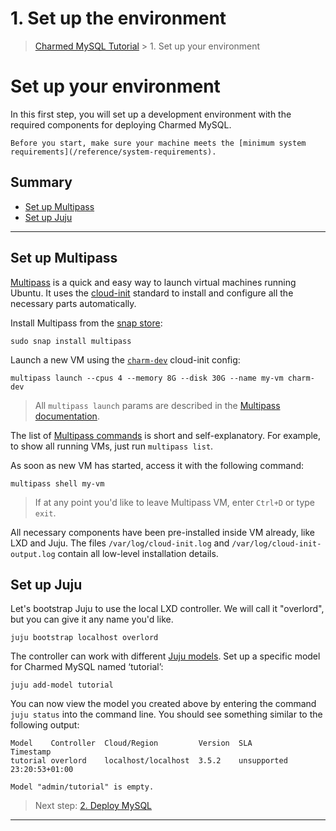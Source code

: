 
# 1. Set up the environment

> [Charmed MySQL Tutorial](/tutorial/index) > 1. Set up your environment

# Set up your environment

In this first step, you will set up a development environment with the required components for deploying Charmed MySQL.

```{note}
Before you start, make sure your machine meets the [minimum system requirements](/reference/system-requirements).
```

## Summary
* [Set up Multipass](#set-up-multipass)
* [Set up Juju](#set-up-juju)

---

## Set up Multipass
[Multipass](https://multipass.run/) is a quick and easy way to launch virtual machines running Ubuntu. It uses the [cloud-init](https://cloud-init.io/) standard to install and configure all the necessary parts automatically.

Install Multipass from the [snap store](https://snapcraft.io/multipass):
```shell
sudo snap install multipass
```

Launch a new VM using the [`charm-dev`](https://github.com/canonical/multipass-blueprints/blob/main/v1/charm-dev.yaml) cloud-init config:
```shell
multipass launch --cpus 4 --memory 8G --disk 30G --name my-vm charm-dev
```

> All `multipass launch` params are described in the [Multipass documentation](https://multipass.run/docs/launch-command).

The list of [Multipass commands](https://multipass.run/docs/multipass-cli-commands) is short and self-explanatory. For example, to show all running VMs, just run `multipass list`.

As soon as new VM has started, access it with the following command:
```shell
multipass shell my-vm
```
> If at any point you'd like to leave Multipass VM, enter `Ctrl+D` or type `exit`.

All necessary components have been pre-installed inside VM already, like LXD and Juju. The files `/var/log/cloud-init.log` and `/var/log/cloud-init-output.log` contain all low-level installation details. 

## Set up Juju

Let's bootstrap Juju to use the local LXD controller. We will call it "overlord", but you can give it any name you'd like.
```shell
juju bootstrap localhost overlord
```


The controller can work with different [Juju models](https://juju.is/docs/juju/model). Set up a specific model for Charmed MySQL named ‘tutorial’:
```shell
juju add-model tutorial
```

You can now view the model you created above by entering the command `juju status` into the command line. You should see something similar to the following output:

```none
Model    Controller  Cloud/Region         Version  SLA          Timestamp
tutorial overlord    localhost/localhost  3.5.2    unsupported  23:20:53+01:00

Model "admin/tutorial" is empty.
```

> Next step: [2.  Deploy MySQL](/tutorial/2-deploy-mysql)

-------------------------

